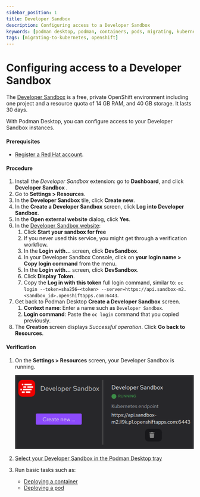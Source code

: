 ```yaml
---
sidebar_position: 1
title: Developer Sandbox
description: Configuring access to a Developer Sandbox
keywords: [podman desktop, podman, containers, pods, migrating, kubernetes, openshift]
tags: [migrating-to-kubernetes, openshift]
---
```


# Configuring access to a Developer Sandbox

The [Developer Sandbox](https://developers.redhat.com/developer-sandbox) is a free, private OpenShift environment including one project and a resource quota of 14 GB RAM, and 40 GB storage.
It lasts 30 days.

With Podman Desktop, you can configure access to your Developer Sandbox instances.

#### Prerequisites

- [Register a Red Hat account](https://developers.redhat.com/register).

#### Procedure

1. Install the _Developer Sandbox_ extension: go to **Dashboard**, and click **Developer Sandbox <icon icon="fa-solid fa-download" size="lg" />**.
1. Go to **<icon icon="fa-solid fa-cog" size="lg" /> Settings > Resources**.
1. In the **Developer Sandbox** tile, click **Create new**.
1. In the **Create a Developer Sandbox** screen, click **Log into Developer Sandbox**.
1. In the **Open external website** dialog, click **Yes**.
1. In the [Developer Sandbox website](https://developers.redhat.com/developer-sandbox):
   1. Click **Start your sandbox for free**
   1. If you never used this service, you might get through a verification workflow.
   1. In the **Login with...** screen, click **DevSandbox**.
   1. In your Developer Sandbox Console, click on **your login name > Copy login command** from the menu.
   1. In the **Login with...** screen, click **DevSandbox**.
   1. Click **Display Token**.
   1. Copy the **Log in with this token** full login command, similar to: `oc login --token=sha256~<token> --server=https://api.sandbox-m2.<sandbox_id>.openshiftapps.com:6443`.
1. Get back to Podman Desktop **Create a Developer Sandbox** screen.
   1. **Context name**: Enter a name such as `Developer Sandbox`.
   2. **Login command**: Paste the `oc login` command that you copied previously.
1. The **Creation** screen displays _Successful operation_. Click **Go back to Resources**.

#### Verification

1. On the **<icon icon="fa-solid fa-cog" size="lg" /> Settings > Resources** screen, your Developer Sandbox is running.

   ![Developer Sandbox is running](img/resources-developer-sandbox-running.png)

1. [Select your Developer Sandbox in the Podman Desktop tray](../viewing-and-selecting-current-kubernete-context)
1. Run basic tasks such as:
   - [Deploying a container](../deploying-a-container-to-kubernetes)
   - [Deploying a pod](../deploying-a-pod-to-kubernetes)
